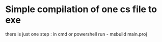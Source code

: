# Simple compilation of one cs file to exe

there is just one step : in cmd or powershell run - msbuild main.proj